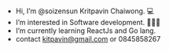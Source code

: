 - Hi, I’m @soizensun Kritpavin Chaiwong. 💻
- I’m interested in Software development. 👨🏼‍💻
- I’m currently learning ReactJs and Go lang.
- contact kitpavin@gmail.com or 0845858267

<!---
soizensun/soizensun is a ✨ special ✨ repository because its `README.md` (this file) appears on your GitHub profile.
You can click the Preview link to take a look at your changes.
--->
